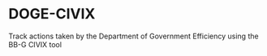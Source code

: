 # DOGE-CIVIX
Track actions taken by the Department of Government Efficiency using the BB-G CIVIX tool
